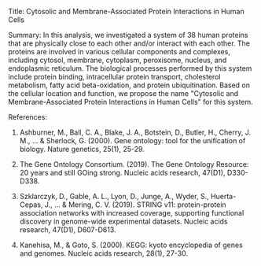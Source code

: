 Title: Cytosolic and Membrane-Associated Protein Interactions in Human Cells

Summary: In this analysis, we investigated a system of 38 human proteins that are physically close to each other and/or interact with each other. The proteins are involved in various cellular components and complexes, including cytosol, membrane, cytoplasm, peroxisome, nucleus, and endoplasmic reticulum. The biological processes performed by this system include protein binding, intracellular protein transport, cholesterol metabolism, fatty acid beta-oxidation, and protein ubiquitination. Based on the cellular location and function, we propose the name "Cytosolic and Membrane-Associated Protein Interactions in Human Cells" for this system.

References:

1. Ashburner, M., Ball, C. A., Blake, J. A., Botstein, D., Butler, H., Cherry, J. M., ... & Sherlock, G. (2000). Gene ontology: tool for the unification of biology. Nature genetics, 25(1), 25-29.

2. The Gene Ontology Consortium. (2019). The Gene Ontology Resource: 20 years and still GOing strong. Nucleic acids research, 47(D1), D330-D338.

3. Szklarczyk, D., Gable, A. L., Lyon, D., Junge, A., Wyder, S., Huerta-Cepas, J., ... & Mering, C. V. (2019). STRING v11: protein-protein association networks with increased coverage, supporting functional discovery in genome-wide experimental datasets. Nucleic acids research, 47(D1), D607-D613.

4. Kanehisa, M., & Goto, S. (2000). KEGG: kyoto encyclopedia of genes and genomes. Nucleic acids research, 28(1), 27-30.